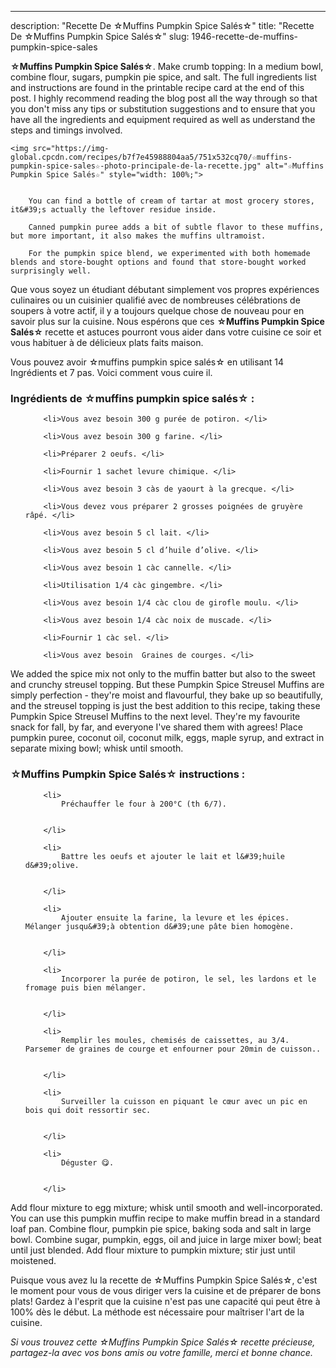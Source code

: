 ---
description: "Recette De ☆Muffins Pumpkin Spice Salés☆"
title: "Recette De ☆Muffins Pumpkin Spice Salés☆"
slug: 1946-recette-de-muffins-pumpkin-spice-sales

<p>
	<strong>☆Muffins Pumpkin Spice Salés☆</strong>. 
	Make crumb topping: In a medium bowl, combine flour, sugars, pumpkin pie spice, and salt. The full ingredients list and instructions are found in the printable recipe card at the end of this post. I highly recommend reading the blog post all the way through so that you don&#39;t miss any tips or substitution suggestions and to ensure that you have all the ingredients and equipment required as well as understand the steps and timings involved.
</p>
<p>
	
	<img src="https://img-global.cpcdn.com/recipes/b7f7e45988804aa5/751x532cq70/☆muffins-pumpkin-spice-sales☆-photo-principale-de-la-recette.jpg" alt="☆Muffins Pumpkin Spice Salés☆" style="width: 100%;">
	
	
		You can find a bottle of cream of tartar at most grocery stores, it&#39;s actually the leftover residue inside.
	
		Canned pumpkin puree adds a bit of subtle flavor to these muffins, but more important, it also makes the muffins ultramoist.
	
		For the pumpkin spice blend, we experimented with both homemade blends and store-bought options and found that store-bought worked surprisingly well.
	
</p>

Que vous soyez un étudiant débutant simplement vos propres expériences culinaires ou un cuisinier qualifié avec de nombreuses célébrations de soupers à votre actif, il y a toujours quelque chose de nouveau pour en savoir plus sur la cuisine. Nous espérons que ces <strong> ☆Muffins Pumpkin Spice Salés☆ </strong> recette et astuces pourront vous aider dans votre cuisine ce soir et vous habituer à de délicieux plats faits maison.

<!--inarticleads1-->

Vous pouvez avoir ☆muffins pumpkin spice salés☆ en utilisant 14 Ingrédients et 7 pas. Voici comment vous cuire il.

<h3>Ingrédients de ☆muffins pumpkin spice salés☆ :</h3>

<ol>
	
		<li>Vous avez besoin 300 g purée de potiron. </li>
	
		<li>Vous avez besoin 300 g farine. </li>
	
		<li>Préparer 2 oeufs. </li>
	
		<li>Fournir 1 sachet levure chimique. </li>
	
		<li>Vous avez besoin 3 càs de yaourt à la grecque. </li>
	
		<li>Vous devez vous préparer 2 grosses poignées de gruyère râpé. </li>
	
		<li>Vous avez besoin 5 cl lait. </li>
	
		<li>Vous avez besoin 5 cl d’huile d’olive. </li>
	
		<li>Vous avez besoin 1 càc cannelle. </li>
	
		<li>Utilisation 1/4 càc gingembre. </li>
	
		<li>Vous avez besoin 1/4 càc clou de girofle moulu. </li>
	
		<li>Vous avez besoin 1/4 càc noix de muscade. </li>
	
		<li>Fournir 1 càc sel. </li>
	
		<li>Vous avez besoin  Graines de courges. </li>
	
</ol>

We added the spice mix not only to the muffin batter but also to the sweet and crunchy streusel topping. But these Pumpkin Spice Streusel Muffins are simply perfection - they&#39;re moist and flavourful, they bake up so beautifully, and the streusel topping is just the best addition to this recipe, taking these Pumpkin Spice Streusel Muffins to the next level. They&#39;re my favourite snack for fall, by far, and everyone I&#39;ve shared them with agrees! Place pumpkin puree, coconut oil, coconut milk, eggs, maple syrup, and extract in separate mixing bowl; whisk until smooth. 

<!--inarticleads2-->

<h3>☆Muffins Pumpkin Spice Salés☆ instructions :</h3>

<ol>
	
		<li>
			Préchauffer le four à 200°C (th 6/7).
			
			
		</li>
	
		<li>
			Battre les oeufs et ajouter le lait et l&#39;huile d&#39;olive.
			
			
		</li>
	
		<li>
			Ajouter ensuite la farine, la levure et les épices. Mélanger jusqu&#39;à obtention d&#39;une pâte bien homogène.
			
			
		</li>
	
		<li>
			Incorporer la purée de potiron, le sel, les lardons et le fromage puis bien mélanger.
			
			
		</li>
	
		<li>
			Remplir les moules, chemisés de caissettes, au 3/4. Parsemer de graines de courge et enfourner pour 20min de cuisson..
			
			
		</li>
	
		<li>
			Surveiller la cuisson en piquant le cœur avec un pic en bois qui doit ressortir sec.
			
			
		</li>
	
		<li>
			Déguster 😋.
			
			
		</li>
	
</ol>

Add flour mixture to egg mixture; whisk until smooth and well-incorporated. You can use this pumpkin muffin recipe to make muffin bread in a standard loaf pan. Combine flour, pumpkin pie spice, baking soda and salt in large bowl. Combine sugar, pumpkin, eggs, oil and juice in large mixer bowl; beat until just blended. Add flour mixture to pumpkin mixture; stir just until moistened. 

<!--inarticleads1-->

<p>
Puisque vous avez lu la recette de ☆Muffins Pumpkin Spice Salés☆, c'est le moment pour vous de vous diriger vers la cuisine et de préparer de bons plats! Gardez à l'esprit que la cuisine n'est pas une capacité qui peut être à 100% dès le début. La méthode est nécessaire pour maîtriser l'art de la cuisine.
</p>

<p>
<i>Si vous trouvez cette ☆Muffins Pumpkin Spice Salés☆ recette précieuse, partagez-la avec vos bons amis ou votre famille, merci et bonne chance.</i>
</p>
